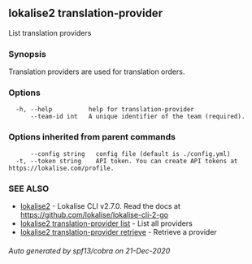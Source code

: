 ## lokalise2 translation-provider

List translation providers

### Synopsis

Translation providers are used for translation orders.

### Options

```
  -h, --help          help for translation-provider
      --team-id int   A unique identifier of the team (required).
```

### Options inherited from parent commands

```
      --config string   config file (default is ./config.yml)
  -t, --token string    API token. You can create API tokens at https://lokalise.com/profile.
```

### SEE ALSO

* [lokalise2](lokalise2.md)	 - Lokalise CLI v2.7.0. Read the docs at https://github.com/lokalise/lokalise-cli-2-go
* [lokalise2 translation-provider list](lokalise2_translation-provider_list.md)	 - List all providers
* [lokalise2 translation-provider retrieve](lokalise2_translation-provider_retrieve.md)	 - Retrieve a provider

###### Auto generated by spf13/cobra on 21-Dec-2020
